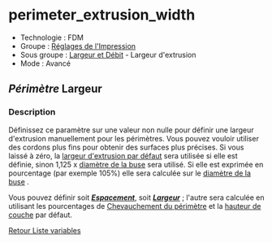 # perimeter_extrusion_width

* Technologie : FDM
* Groupe : [Réglages de l'Impression](../print_settings/print_settings.md)
* Sous groupe : [Largeur et Débit](../print_settings/print_settings.md#largeur-et-débit) - Largeur d'extrusion
* Mode : Avancé

## *Périmètre* Largeur

### Description

Définissez ce paramètre sur une valeur non nulle pour définir une largeur d'extrusion manuellement pour les périmètres. 
Vous pouvez vouloir utiliser des cordons plus fins pour obtenir des surfaces plus précises. Si vous laissé à zéro, la [largeur d'extrusion par défaut](extrusion_width.md) sera utilisée si elle est définie, sinon 1,125 x  [diamètre de la buse](nozzle_diameter.md)  sera utilisé. Si elle est exprimée en pourcentage (par exemple 105%) elle sera calculée sur le  [diamètre de la buse](nozzle_diameter.md) .

Vous pouvez définir soit ***[Espacement](perimeter_extrusion_spacing.md)***, soit ***[Largeur](perimeter_extrusion_width.md)*** ; l'autre sera calculée en utilisant les pourcentages de  [Chevauchement du périmètre](perimeter_overlap.md)  et la [hauteur de couche](layer_height.md) par défaut.


[Retour Liste variables](variable_list.md)